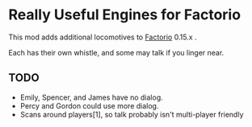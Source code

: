 # Really Useful Engines for Factorio

This mod adds additional locomotives to [Factorio](https://factorio.com/) 0.15.x .

Each has their own whistle, and some may talk if you linger near.

## TODO

- Emily, Spencer, and James have no dialog.
- Percy and Gordon could use more dialog.
- Scans around players[1], so talk probably isn't multi-player friendly

